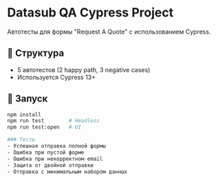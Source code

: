 # Datasub QA Cypress Project

Автотесты для формы "Request A Quote" с использованием Cypress.

## 📁 Структура

- 5 автотестов (2 happy path, 3 negative cases)
- Используется Cypress 13+

## 🚀 Запуск

```bash
npm install
npm run test        # Headless
npm run test:open   # UI

### Тесты
- Успешная отправка полной формы
- Ошибка при пустой форме
- Ошибка при некорректном email
- Защита от двойной отправки
- Отправка с минимальным набором данных
